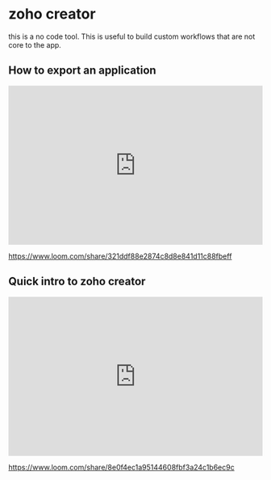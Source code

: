 # zoho creator 

this is a no code tool. This is useful to build custom workflows that are not core to the app. 


## How to export an application 
<div style="position: relative; padding-bottom: 62.5%; height: 0;"><iframe src="https://www.loom.com/embed/321ddf88e2874c8d8e841d11c88fbeff" frameborder="0" webkitallowfullscreen mozallowfullscreen allowfullscreen style="position: absolute; top: 0; left: 0; width: 100%; height: 100%;"></iframe></div>

https://www.loom.com/share/321ddf88e2874c8d8e841d11c88fbeff

## Quick intro to zoho creator

<div style="position: relative; padding-bottom: 62.5%; height: 0;"><iframe src="https://www.loom.com/embed/8e0f4ec1a95144608fbf3a24c1b6ec9c" frameborder="0" webkitallowfullscreen mozallowfullscreen allowfullscreen style="position: absolute; top: 0; left: 0; width: 100%; height: 100%;"></iframe></div>

https://www.loom.com/share/8e0f4ec1a95144608fbf3a24c1b6ec9c